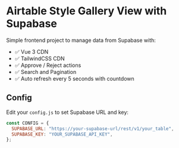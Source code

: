 # Airtable Style Gallery View with Supabase

Simple frontend project to manage data from Supabase with:

- ✅ Vue 3 CDN
- ✅ TailwindCSS CDN
- ✅ Approve / Reject actions
- ✅ Search and Pagination
- ✅ Auto refresh every 5 seconds with countdown

## Config

Edit your `config.js` to set Supabase URL and key:

```javascript
const CONFIG = {
  SUPABASE_URL: "https://your-supabase-url/rest/v1/your_table",
  SUPABASE_KEY: "YOUR_SUPABASE_API_KEY",
};
```
